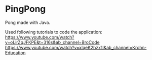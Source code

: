 # PingPong
Pong made with Java.

Used following tutorials to code the application:
https://www.youtube.com/watch?v=oLirZqJFKPE&t=316s&ab_channel=BroCode
https://www.youtube.com/watch?v=xIqeK2hzx1I&ab_channel=Krohn-Education
